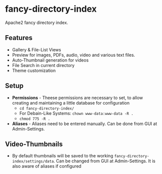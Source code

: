 # fancy-directory-index
Apache2 fancy directory index.

## Features
- Gallery & File-List Views
- Preview for images, PDFs, audio, video and various text files.
- Auto-Thumbnail generation for videos
- File Search in current directory
- Theme customization


## Setup
- **Permissions** - Theese permissions are necessary to set, to allow creating and maintaining a little database for configuration
    - `cd fancy-directory-index/`
    - For Debain-Like Systems:
    `chown www-data:www-data -R .`
    - `chmod 775 -R .`
- **Aliases** - Aliases need to be entered manually. Can be done from GUI at Admin-Settings.

## Video-Thumbnails
- By default thumbnails will be saved to the working `fancy-directory-index/settings/data`. Can be changed from GUI at Admin-Settings. It is also aware of aliases if configured
